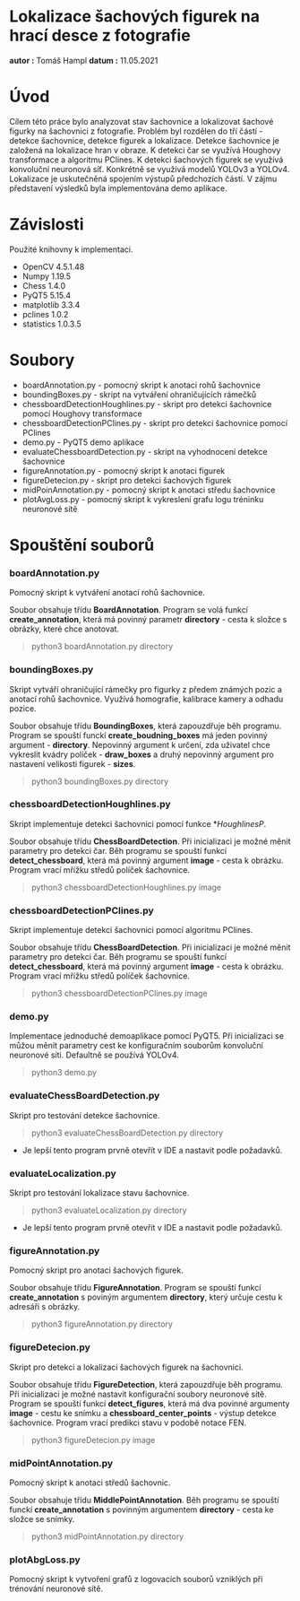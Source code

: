 # Lokalizace šachových figurek na hrací desce z fotografie
**autor :** Tomáš Hampl
**datum :** 11.05.2021

# Úvod
Cílem této práce bylo analyzovat stav šachovnice a lokalizovat šachové figurky na šachovnici z fotografie. Problém byl rozdělen do tří částí - detekce šachovnice, detekce figurek a lokalizace. Detekce šachovnice je založená na lokalizace hran v obraze. K detekci čar se využívá Houghovy transformace a algoritmu PClines. K detekci šachových figurek se využívá konvoluční neuronová síť. Konkrétně se využívá modelů YOLOv3 a YOLOv4. Lokalizace je uskutečněná spojením výstupů předchozích částí. V zájmu představení výsledků byla implementována demo aplikace.

# Závislosti
Použité knihovny k implementaci.
- OpenCV  4.5.1.48 
- Numpy 1.19.5
- Chess 1.4.0
- PyQT5 5.15.4
- matplotlib 3.3.4
- pclines 1.0.2
- statistics 1.0.3.5

# Soubory
- boardAnnotation.py - pomocný skript k anotaci rohů šachovnice
- boundingBoxes.py - skript na vytváření ohraničujících rámečků
- chessboardDetectionHoughlines.py - skript pro detekci šachovnice pomocí Houghovy transformace
- chessboardDetectionPClines.py - skript pro detekci šachovnice pomocí PClines
- demo.py - PyQT5 demo aplikace
- evaluateChessboardDetection.py - skript na vyhodnocení detekce šachovnice
- figureAnnotation.py - pomocný skript k anotaci figurek
- figureDetecion.py - skript pro detekci šachových figurek
- midPoinAnnotation.py - pomocný skript k anotaci středu šachovnice
- plotAvgLoss.py - pomocný skript k vykreslení grafu logu tréninku neuronové sítě

# Spouštění souborů
### boardAnnotation.py
Pomocný skript k vytváření anotací rohů šachovnice.

Soubor obsahuje třídu **BoardAnnotation**. Program se volá funkcí **create_annotation**, která má povinný parametr **directory** - cesta k složce s obrázky, které chce anotovat. 

> python3 boardAnnotation.py directory

### boundingBoxes.py
Skript vytváří ohraničující rámečky pro figurky z předem známých pozic a anotací rohů šachovnice. Využívá homografie, kalibrace kamery a odhadu pozice.

Soubor obsahuje třídu **BoundingBoxes**, která zapouzdřuje běh programu. Program se spouští funckí **create_boudning_boxes** má jeden povinný argument - **directory**. Nepovinný argument k určení, zda uživatel chce vykreslit kvádry políček - **draw_boxes** a druhý nepovinný argument pro nastavení velikosti figurek - **sizes**.

> python3 boundingBoxes.py directory

### chessboardDetectionHoughlines.py
Skript implementuje detekci šachovnici pomocí funkce **HoughlinesP*.

Soubor obsahuje třídu **ChessBoardDetection**. Při inicializaci je možné měnit parametry pro detekci čar. Běh programu se spouští funkcí **detect_chessboard**, která má povinný argument **image** - cesta k obrázku. Program vrací mřížku středů políček šachovnice.

> python3 chessboardDetectionHoughlines.py image

### chessboardDetectionPClines.py
Skript implementuje detekci šachovnici pomocí algoritmu PClines.

Soubor obsahuje třídu **ChessBoardDetection**. Při inicializaci je možné měnit parametry pro detekci čar. Běh programu se spouští funkcí **detect_chessboard**, která má povinný argument **image** - cesta k obrázku. Program vrací mřížku středů políček šachovnice.

> python3 chessboardDetectionPClines.py image

### demo.py
Implementace jednoduché demoaplikace pomocí PyQT5. Při inicializaci se můžou měnit parametry cest ke konfiguračním souborům konvoluční neuronové síti. Defaultně se používá YOLOv4.

> python3 demo.py

### evaluateChessBoardDetection.py 
Skript pro testování detekce šachovnice.

> python3 evaluateChessBoardDetection.py directory
* Je lepší tento program prvně otevřít v IDE a nastavit podle požadavků.

### evaluateLocalization.py
Skript pro testování lokalizace stavu šachovnice.

> python3 evaluateLocalization.py directory
* Je lepší tento program prvně otevřít v IDE a nastavit podle požadavků.

### figureAnnotation.py
Pomocný skript pro anotaci šachových figurek.

Soubor obsahuje třídu **FigureAnnotation**. Program se spouští funkcí **create_annotation** s poviným argumentem **directory**, který určuje cestu k adresáři s obrázky.

> python3 figureAnnotation.py directory

### figureDetecion.py
Skript pro detekci a lokalizaci šachových figurek na šachovnici.

Soubor obsahuje třídu **FigureDetection**, která zapouzdřuje běh programu. Při inicializaci je možné nastavit konfigurační soubory neuronové sítě. Program se spouští funkcí **detect_figures**, která má dva povinné argumenty **image** - cestu ke snímku a **chessboard_center_points** - výstup detekce šachovnice. Program vrací predikci stavu v podobě notace FEN.

> python3 figureDetecion.py image

### midPointAnnotation.py
Pomocný skript k anotaci středů šachovnic.

Soubor obsahuje třídu **MiddlePointAnnotation**. Běh programu se spouští funckí **create_annotation** s povinným argumentem **directory** - cesta ke složce se snímky.

> python3 midPointAnnotation.py directory

### plotAbgLoss.py
Pomocný skript k vytvoření grafů z logovacích souborů vzniklých při trénování neuronové sítě.
